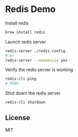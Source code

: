 # Redis Demo

Install redis
```bash
brew install redis
```

Launch redis server
```bash
redis-server ./redis.config
# Or
redis-server --daemonize yes
```

Verify the redis server is working
```bash
redis-cli ping
# PONG
```

Shut down the redis server
```bash
redis-cli shutdown
```

## License
MIT